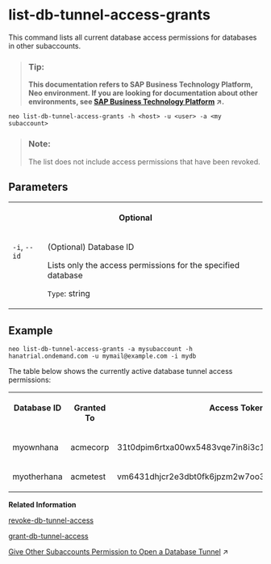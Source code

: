 <!-- loio21e4be85b52448d0ad259a93fd6f51fd -->

# list-db-tunnel-access-grants

This command lists all current database access permissions for databases in other subaccounts.



> ### Tip:  
> **This documentation refers to SAP Business Technology Platform, Neo environment. If you are looking for documentation about other environments, see [SAP Business Technology Platform](https://help.sap.com/viewer/65de2977205c403bbc107264b8eccf4b/Cloud/en-US/6a2c1ab5a31b4ed9a2ce17a5329e1dd8.html "SAP Business Technology Platform (SAP BTP) is an integrated offering comprised of four technology portfolios: database and data management, application development and integration, analytics, and intelligent technologies. The platform offers users the ability to turn data into business value, compose end-to-end business processes, and build and extend SAP applications quickly.") :arrow_upper_right:.**



```
neo list-db-tunnel-access-grants -h <host> -u <user> -a <my subaccount>
```

> ### Note:  
> The list does not include access permissions that have been revoked.



## Parameters


<table>
<tr>
<th valign="top" colspan="2">

Optional



</th>
</tr>
<tr>
<td valign="top">

`-i`, `--id`



</td>
<td valign="top">

\(Optional\) Database ID

Lists only the access permissions for the specified database

`Type`: string



</td>
</tr>
</table>



## Example

```
neo list-db-tunnel-access-grants -a mysubaccount -h hanatrial.ondemand.com -u mymail@example.com -i mydb
```

The table below shows the currently active database tunnel access permissions:


<table>
<tr>
<th valign="top">

Database ID



</th>
<th valign="top">

Granted To



</th>
<th valign="top">

Access Token



</th>
</tr>
<tr>
<td valign="top">

myownhana



</td>
<td valign="top">

acmecorp



</td>
<td valign="top">

31t0dpim6rtxa00wx5483vqe7in8i3c1phv759w9oqrutf638l



</td>
</tr>
<tr>
<td valign="top">

myotherhana



</td>
<td valign="top">

acmetest



</td>
<td valign="top">

vm6431dhjcr2e3dbt0fk6jpzm2w7oo3q48yumf1c6uu8b9pt9z



</td>
</tr>
</table>

**Related Information**  


[revoke-db-tunnel-access](revoke-db-tunnel-access-616309e.md "This command revokes database access that has been given to another subaccount.")

[grant-db-tunnel-access](grant-db-tunnel-access-7791e70.md "This command generates a token, which allows the members of another subaccount to access a database using a database tunnel.")

[Give Other Subaccounts Permission to Open a Database Tunnel](https://help.sap.com/viewer/3fa880aa54b74110ae99ad01503fcd60/Cloud/en-US/6efad73a5cfa41b486348b6758a6a391.html "You can allow other subaccounts to open a tunnel to an SAP ASE database database in your subaccount in the Neo environment.") :arrow_upper_right:

